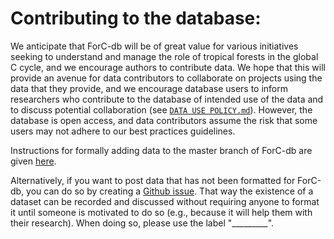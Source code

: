 # Contributing to the database: 
We anticipate that ForC-db will be of great value for various initiatives seeking to understand and manage the role of tropical forests in the global C cycle, and we encourage authors to contribute data. We hope that this will provide an avenue for data contributors to collaborate on projects using the data that they provide, and we encourage database users to inform researchers who contribute to the database of intended use of the data and to discuss potential collaboration (see [`DATA USE POLICY.md`](https://github.com/forc-db/ForC/blob/master/DATA%20USE%20POLICY.md)). However, the database is open access, and data contributors assume the risk that some users may not adhere to our best practices guidelines. 

Instructions for formally adding data to the master branch of ForC-db are given [here](https://github.com/forc-db/ForC/blob/master/how_to.../edit_the_data_(overview).md). 

Alternatively, if you want to post data that has not been formatted for ForC-db, you can do so by creating a [Github issue](https://help.github.com/articles/creating-an-issue). That way the existence of a dataset can be recorded and discussed without requiring anyone to format it until someone is motivated to do so (e.g., because it will help them with their research). When doing so, please use the label "_________".
